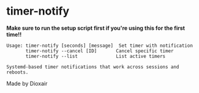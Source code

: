 # timer-notify

**Make sure to run the setup script first if you're using this for the first time!!**

```console
Usage: timer-notify [seconds] [message]  Set timer with notification
       timer-notify --cancel [ID]       Cancel specific timer
       timer-notify --list              List active timers

Systemd-based timer notifications that work across sessions and reboots.
```

Made by Dioxair

